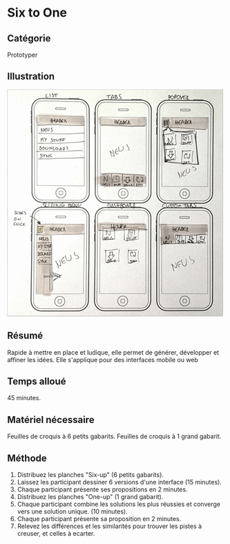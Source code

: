 Six to One
===

Catégorie
---
Prototyper

Illustration
---
![Illustration Six-up](../assets/img/Six-to-One.png)

Résumé
---
Rapide à mettre en place et ludique, elle permet de générer, développer et affiner les idées. Elle s'applique pour des interfaces mobile ou web

Temps alloué
---
45 minutes.

Matériel nécessaire
---
Feuilles de croquis à 6 petits gabarits.
Feuilles de croquis à 1 grand gabarit.

Méthode
---
1. Distribuez les planches "Six-up" (6 petits gabarits).
2. Laissez les participant dessiner 6 versions d'une interface (15 minutes).
3. Chaque participant présente ses propositions en 2 minutes.
4. Distribuez les planches "One-up" (1 grand gabarit).
5. Chaque participant combine les solutions les plus réussies et converge vers une solution unique. (10 minutes).
6. Chaque participant présente sa proposition en 2 minutes.
7. Relevez les différences et les similarités pour trouver les pistes à creuser, et celles à ecarter.